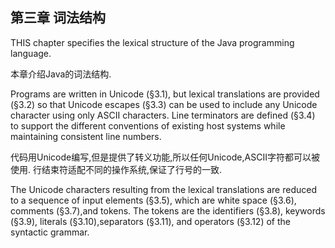 ## 第三章 词法结构

THIS chapter specifies the lexical structure of the Java programming language.

本章介绍Java的词法结构.

Programs are written in Unicode \(§3.1\), but lexical translations are provided \(§3.2\) so that Unicode escapes \(§3.3\) can be used to include any Unicode character using only ASCII characters. Line terminators are defined \(§3.4\) to support the different conventions of existing host systems while maintaining consistent line numbers.

代码用Unicode编写,但是提供了转义功能,所以任何Unicode,ASCII字符都可以被使用. 行结束符适配不同的操作系统,保证了行号的一致.

The Unicode characters resulting from the lexical translations are reduced to a sequence of input elements \(§3.5\), which are  white space \(§3.6\), comments \(§3.7\),and tokens. The tokens are the identifiers \(§3.8\), keywords \(§3.9\), literals \(§3.10\),separators \(§3.11\), and operators \(§3.12\) of the syntactic grammar.



